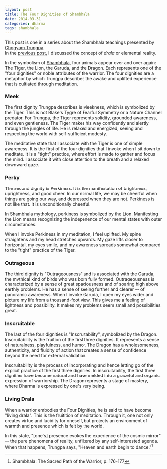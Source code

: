 ```yaml
---
layout: post
title: The Four Dignities of Shambhala
date: 2014-03-31
categories: dharma
tags: shambhala
---
```


<div class='alert alert-info'>
  This post is one in a series about the Shambhala teachings presented by 
  <a href='https://en.wikipedia.org/wiki/Chogyam_Trungpa'>Chogyam Trungpa</a>.
  <br>
  In the <a href='/blog/the-magic-of-drala'>previous post</a>,
  I discussed the concept of <em>drala</em> or elemental reality. 
</div>

In the symbolism of [Shambhala], four animals appear over and over again:
The Tiger, the Lion, the Garuda, and the Dragon.
Each represents one of the "four dignities" or noble attributes of the warrior. 
The four dignities are a metaphor by which Trungpa describes the 
awake and uplifted experience that is cultiated through meditation.

### Meek

The first dignity Trungpa describes is Meekness, which is symbolized by the Tiger. 
This is not Blake's Tygre of Fearful Symmetry or a Nature Channel predator.
For Trungpa, the Tiger represents solidity, grounded awareness, and even gentleness.
The Tiger makes his way confidently and alertly through the jungles of life. 
He is relaxed and energized, seeing and respecting the world with self-sufficient modesty.

The meditative state that I associate with the Tiger is one of simple awareness. 
It is the first of the four dignities that I invoke when I sit down to meditate.
It is a "tight" practice, where effort is made to gather and focus the mind.
I associate it with close attention to the breath and a relaxed downward gaze.

### Perky

The second dignity is Perkiness. It is the manifestation of brightness, uprightness, and good cheer.
In our normal life, we may be cheerful when things are going our way, and depressed when they are not.
Perkiness is not like that. It is unconditionally cheerful.

In Shambhala mythology, perkiness is symbolized by the Lion.
Manifesting the Lion means recognizing the indepenence of our mental states with outer circumstances.

When I invoke Perkiness in my meditation, I feel uplifted. My spine straightens and my head stretches upwards.
My gaze lifts closer to horizontal, my eyes smile, and my awareness spreads somewhat compared to the "tight" practice of the Tiger. 

### Outrageous

The third dignity is "Outrageousness" and is associated with the Garuda, the mythical kind of birds who was born fully formed.
Outrageousness is characterized by a sense of great spaciousness and of soaring high above earthly problems.
He has a sense of seeing further and clearer -- of panoramic awareness. 
When I invoke Garuda, I open my eyes wider and picture my life from a thousand-foot view. This gives me a feeling of lightness and possibility. It makes my problems seem small and possibilities great.

### Inscruitable

The last of the four dignities is "Inscruitability", symbolized by the Dragon.
Inscruitability is the fruition of the first three dignities.
It represents a sense of naturalness, playfulness, and humor.
The Dragon has a wholesomeness, authenticity, and fluidity of action that creates a sense of confidence beyond the need for external validation.

Inscruitability is the process of incorporating and hence letting go of the explicit practice of the first three dignities. In inscruitability, the first three dignities have become natural and have melded into a graceful and organic expression of warriorship. The Dragon represents a stage of mastery, where Dharma is expressed by one's very being.

### Living Drala

When a warrior embodies the Four Dignities, he is said to have become "living drala". 
This is the fruitition of meditation. Through it, one not only creates virtue and lucidity for oneself,
but projects an environment of warmth and presence which is felt by the world.

In this state, "[one's] presence evokes the experience of the cosmic mirror" --
the pure phenomena of reality, unfiltered by any self-interested agenda. When that happens, Trungpa says, "Heaven and earth begin to dance."[^1]

<!--- An encounter with "living drala" reveals the lucidity and vividness of life. -->

[^1]: Shambhala: The Sacred Path of the Warrior, p. 176-177

[drala]: /2014-02-21-the-magic-of-drala
[Shambhala]: https://en.wikipedia.org/wiki/Shambhala_Training
[Shambhala: The Sacred Path of the Warrior]: http://www.amazon.com/Shambhala-Sacred-Path-Warrior-Classics/dp/159030702X/

